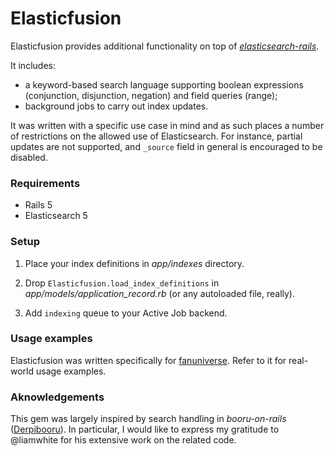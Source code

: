 # Elasticfusion

Elasticfusion provides additional functionality on top of [*elasticsearch-rails*](https://github.com/elastic/elasticsearch-rails).

It includes:
* a keyword-based search language supporting boolean expressions
(conjunction, disjunction, negation) and field queries (range);
* background jobs to carry out index updates.

It was written with a specific use case in mind and as such places a 
number of restrictions on the allowed use of Elasticsearch.
For instance, partial updates are not supported, and `_source` field
in general is encouraged to be disabled.

### Requirements

* Rails 5
* Elasticsearch 5

### Setup

1. Place your index definitions in *app/indexes* directory.

2. Drop `Elasticfusion.load_index_definitions` in *app/models/application_record.rb* 
(or any autoloaded file, really).

3. Add `indexing` queue to your Active Job backend.

### Usage examples

Elasticfusion was written specifically for [fanuniverse](https://www.github.com/little-bobby-tables/fanuniverse).
Refer to it for real-world usage examples.

### Aknowledgements

This gem was largely inspired by search handling in *booru-on-rails* ([Derpibooru](https://www.derpibooru.org)). 
In particular, I would like to express my gratitude to @liamwhite for his extensive work on the related code.
